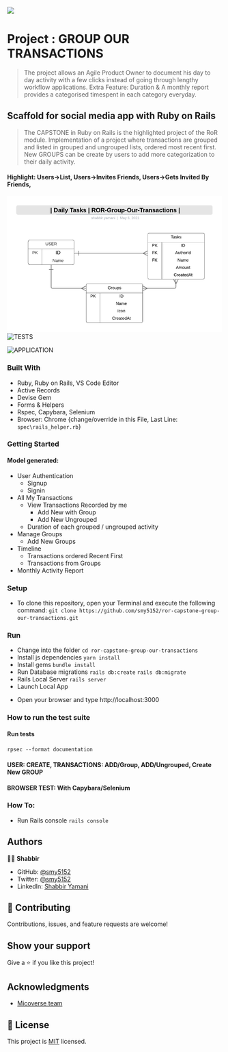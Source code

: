 ![](https://img.shields.io/badge/Microverse-blueviolet)

# Project : GROUP OUR TRANSACTIONS
> The project allows an Agile Product Owner to document his day to day activity with a few clicks instead of going through lengthy workflow applications. 
Extra Feature: Duration & A monthly report provides a categorised timespent in each category everyday.
## Scaffold for social media app with Ruby on Rails
> The CAPSTONE in Ruby on Rails is the highlighted project of the RoR module. Implementation of a project where transactions are grouped and listed in grouped and ungrouped lists, ordered most recent first.
New GROUPS can be create by users to add more categorization to their daily activity. 
#### Highlight: Users->List, Users->Invites Friends, Users->Gets Invited By Friends, 
![DESIGN](docs/ERD.png)
![TESTS](docs/Relations.PNG)

![APPLICATION]()


### Built With

- Ruby, Ruby on Rails, VS Code Editor
- Active Records
- Devise Gem
- Forms & Helpers
- Rspec, Capybara, Selenium
- Browser: Chrome {change/override in this File, Last Line: ``` spec\rails_helper.rb ```}
### Getting Started
#### Model generated:
- User Authentication
  - Signup
  - Signin
- All My Transactions
  - View Transactions Recorded by me
    - Add New with Group
    - Add New Ungrouped
  - Duration of each grouped / ungrouped activity
- Manage Groups
  - Add New Groups
- Timeline
  - Transactions ordered Recent First
  - Transactions from Groups
- Monthly Activity Report
### Setup
* To clone this repository, open your Terminal and execute the following command:
``` git clone https://github.com/smy5152/ror-capstone-group-our-transactions.git ```
### Run
* Change into the folder
``` cd ror-capstone-group-our-transactions ```
* Install js dependencies
``` yarn install ```
* Install gems
``` bundle install ```
* Run Database migrations
``` rails db:create ```
``` rails db:migrate ```
* Rails Local Server
``` rails server ``` 
* Launch Local App
- Open your browser and type http://localhost:3000
### How to run the test suite
#### Run tests
``` rpsec --format documentation  ```
#### USER: CREATE, TRANSACTIONS: ADD/Group, ADD/Ungrouped, Create New GROUP



#### BROWSER TEST: With Capybara/Selenium

### How To:
* Run Rails console
``` rails console ```
## Authors
🧑‍💻 **Shabbir**
- GitHub: [@smy5152](https://github.com/smy5152)
- Twitter: [@smy5152](https://twitter.com/smy5152)
- LinkedIn: [Shabbir Yamani](https://www.linkedin.com/in/shabbirmyamani/)
## 🤝 Contributing
Contributions, issues, and feature requests are welcome!
## Show your support
Give a ⭐️ if you like this project!
## Acknowledgments
- [Micoverse team](https://www.microverse.org/)
## 📝 License
This project is [MIT](LICENSE) licensed.
